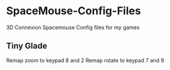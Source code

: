 # SpaceMouse-Config-Files
3D Connexion Spacemouse Config files for my games

## Tiny Glade
Remap zoom to keypad 8 and 2
Remap rotate to keypad 7 and 9

